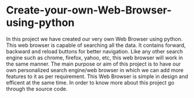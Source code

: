 # Create-your-own-Web-Browser-using-python
In this project we have created our very own Web Browser using python.
This web browser is capable of searching all the data.
It contains forward, backward and reload buttons for better navigation. 
Like any other search engine such as chrome, firefox, yahoo, etc, this web browser will work in the same manner.
The main purpose or aim of this project is to have our own personalized search engine/web browser in which we can add more features to it as per requirement.
This Web Browser is simple in design and efficent  at the same time.
In order to know more about this project go through the source code.
